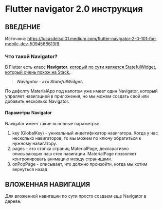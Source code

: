 # Flutter navigator 2.0 инструкция

## ВВЕДЕНИЕ

Источник: https://lucasdelsol01.medium.com/flutter-navigator-2-0-101-for-mobile-dev-5094566613f6

### Что такой Navigator?

В Flutter есть класс **Navigator**, <u>который по сути является StatefulWidget, который очень похож
на Stack.</u>.

> ***Navigator - это StatefulWidget.***

По дефолту MaterialApp под капотом уже имеет один Navigator, который упраляет навигацией в
приложения, но мы можем создать свой или добавить несколько Navigator.

#### Параметры Navigator

Navigator имеет такие основные параметры:

1. key (GlobalKey<NavigatorState>) - уникальный индетификатор навигатора. Когда у нас несколько
   навигаторов, то мы можем по ключу обратиться к нужному навигатору.
2. pages - это стопка страниц MaterialPage, декларативно описывающих наш стек навигации.
   MaterialPage позволяет контролировать анимацию между страницами.
3. onPopPage - описывает, что должно произойти, когда мы хотим вернуться назад.


## ВЛОЖЕННАЯ НАВИГАЦИЯ
Для вложенной навигации по сути просто создаем еще Navigator в дереве.


